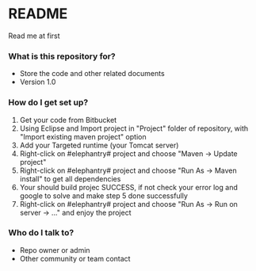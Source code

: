 # README #

Read me at first

### What is this repository for? ###

* Store the code and other related documents
* Version 1.0

### How do I get set up? ###

1. Get your code from Bitbucket
2. Using Eclipse and Import project in "Project" folder of repository, with "Import existing maven project" option
3. Add your Targeted runtime (your Tomcat server)
4. Right-click on #elephantry# project and choose "Maven -> Update project"
5. Right-click on #elephantry# project and choose "Run As -> Maven install" to get all dependencies
6. Your should build projec SUCCESS, if not check your error log and google to solve and make step 5 done successfully
7. Right-click on #elephantry# project and choose "Run As -> Run on server -> ..." and enjoy the project

### Who do I talk to? ###

* Repo owner or admin
* Other community or team contact